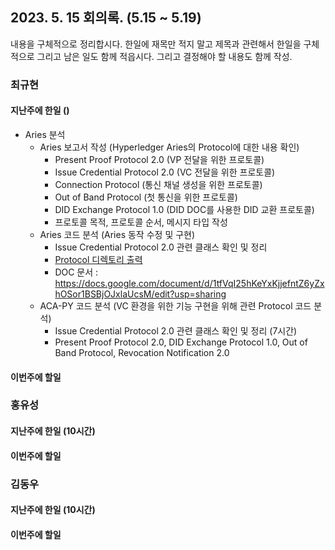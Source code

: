 ## 2023. 5. 15  회의록. (5.15 ~ 5.19)

내용을 구체적으로 정리합시다. 한일에 재목만 적지 말고 제목과 관련해서 한일을 구체적으로 그리고 남은 일도 함께 적읍시다. 그리고 결정해야 할 내용도 함께 작성.


### 최규현

#### 지난주에 한일 ()
  - Aries 분석
    - Aries 보고서 작성 (Hyperledger Aries의 Protocol에 대한 내용 확인)
      - Present Proof Protocol 2.0 (VP 전달을 위한 프로토콜)
      - Issue Credential Protocol 2.0 (VC 전달을 위한 프로토콜)
      - Connection Protocol (통신 채널 생성을 위한 프로토콜)
      - Out of Band Protocol (첫 통신을 위한 프로토콜)
      - DID Exchange Protocol 1.0 (DID DOC를 사용한 DID 교환 프로토콜)
      - 프로토콜 목적, 프로토콜 순서, 메시지 타입 작성
    - Aries 코드 분석 (Aries 동작 수정 및 구현)
      - Issue Credential Protocol 2.0 관련 클래스 확인 및 정리
      - [Protocol 디렉토리 출력](/HyperledgerAries/aries-python-test/README.md) 
      - DOC 문서 : https://docs.google.com/document/d/1tfVqI25hKeYxKjjefntZ6yZxhOSor1BSBjOJxlaUcsM/edit?usp=sharing
    - ACA-PY 코드 분석 (VC 환경을 위한 기능 구현을 위해 관련 Protocol 코드 분석)
      - Issue Credential Protocol 2.0 관련 클래스 확인 및 정리 (7시간)
      - Present Proof Protocol 2.0, DID Exchange Protocol 1.0, Out of Band Protocol, Revocation Notification 2.0 

#### 이번주에 할일



### 홍유성

#### 지난주에 한일 (10시간)


#### 이번주에 할일


### 김동우

#### 지난주에 한일 (10시간)


#### 이번주에 할일
